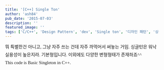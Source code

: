 ```yaml
---
title: '[C++] Single Ton'
author: 'ash84'
pub_date: '2015-07-03'
description: ''
featured_image: ''
tags: ['C/C++', 'Design Pattern', 'dev', 'Single ton', '디자인 패턴', '싱글턴']
---
```



<div><span style="font-size: 11pt; font-family: Dotum; line-height: 26px; ">뭐 특별한건 아니고, 그냥 자주 쓰는 건데 자주 까먹어서 써놓는 거임. 싱글턴은 워낙 실용성이 높은지라. 기본형입니다. 이외에도 다양한 변형형태가 존재하죠^^ </span></div><div><span style="font-family: Dotum; font-size: 13px; line-height: 26px; "><span style="font-size: 11pt; ">  
</span>  
<span style="font-size: 11pt; ">  
 This code is Basic Singleton in C++. </span></span></div><div style="text-align: justify;line-height: 2; "></div><div></div><script src="https://gist.github.com/3263993.js"></script>



